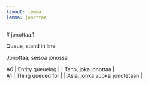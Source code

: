 ```yaml
---
layout: lemma
lemma: jonottaa
---
```


<div class="sense">
# <span class="sensename">jonottaa.1</span>

<span class="description">Queue, stand in line</span>

<span class="description">Jonottaa, seisoa jonossa</span>

A0 | Entity queueing |   | Taho, joka jonottaa |  
A1 | Thing queued for |   | Asia, jonka vuoksi jonotetaan |  

</div>


